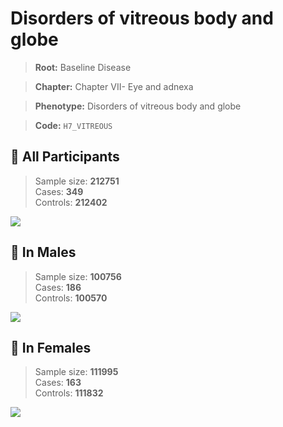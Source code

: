 # Disorders of vitreous body and globe

> **Root:** Baseline Disease  

> **Chapter:** Chapter VII- Eye and adnexa  

> **Phenotype:** Disorders of vitreous body and globe  

> **Code:** `H7_VITREOUS`

## 🧪 All Participants  
> Sample size: **212751**  
> Cases: **349**  
> Controls: **212402**
<img src="/Disease/Figures/ALL/Baseline/H7_VITREOUS.png"/>
<CsvTable src="/Disease_Data/ALL/Baseline/LG_H7_VITREOUS.csv" label="🔍 View full results" />

## 👨 In Males  
> Sample size: **100756**  
> Cases: **186**  
> Controls: **100570**
<img src="/Disease/Figures/Male/Baseline/H7_VITREOUS.png"/>
<CsvTable src="/Disease_Data/Male/Baseline/LG_H7_VITREOUS.csv" label="🔍 View full results" />

## 👩 In Females  
> Sample size: **111995**  
> Cases: **163**  
> Controls: **111832**
<img src="/Disease/Figures/Female/Baseline/H7_VITREOUS.png"/>
<CsvTable src="/Disease_Data/Female/Baseline/LG_H7_VITREOUS.csv" label="🔍 View full results" />
